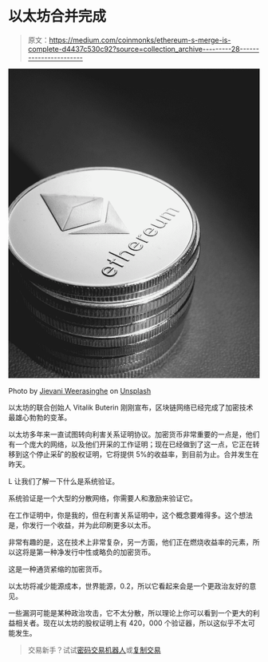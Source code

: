 # 以太坊合并完成

> 原文：<https://medium.com/coinmonks/ethereum-s-merge-is-complete-d4437c530c92?source=collection_archive---------28----------------------->

![](img/dae64a82bafc19a338f888b90eaedf25.png)

Photo by [Jievani Weerasinghe](https://unsplash.com/es/@jievani?utm_source=medium&utm_medium=referral) on [Unsplash](https://unsplash.com?utm_source=medium&utm_medium=referral)

以太坊的联合创始人 Vitalik Buterin 刚刚宣布，区块链网络已经完成了加密技术最雄心勃勃的变革。

以太坊多年来一直试图转向利害关系证明协议。加密货币非常重要的一点是，他们有一个庞大的网络，以及他们开采的工作证明；现在已经做到了这一点，它正在转移到这个停止采矿的股权证明，它将提供 5%的收益率，到目前为止。合并发生在昨天。

L 让我们了解一下什么是系统验证。

系统验证是一个大型的分散网络，你需要人和激励来验证它。

在工作证明中，你是我的，但在利害关系证明中，这个概念要难得多。这个想法是，你发行一个收益，并为此印刷更多以太币。

非常有趣的是，这在技术上非常复杂，另一方面，他们正在燃烧收益率的元素，所以这将是第一种净发行中性或略负的加密货币。

这是一种通货紧缩的加密货币。

以太坊将减少能源成本，世界能源，0.2，所以它看起来会是一个更政治友好的意见。

一些漏洞可能是某种政治攻击，它不太分散，所以理论上你可以看到一个更大的利益相关者。现在以太坊的股权证明上有 420，000 个验证器，所以这似乎不太可能发生。

> 交易新手？试试[密码交易机器人](/coinmonks/crypto-trading-bot-c2ffce8acb2a)或[复制交易](/coinmonks/top-10-crypto-copy-trading-platforms-for-beginners-d0c37c7d698c)